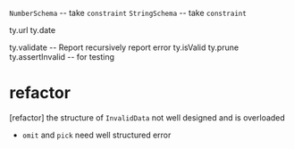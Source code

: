 `NumberSchema` -- take `constraint`
`StringSchema` -- take `constraint`

ty.url
ty.date

ty.validate -- Report recursively report error
ty.isValid
ty.prune
ty.assertInvalid -- for testing

# refactor

[refactor] the structure of `InvalidData` not well designed and is overloaded

- `omit` and `pick` need well structured error
